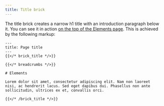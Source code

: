 ```yaml
---
title: Title brick
---
```


The title brick creates a narrow h1 title with an introduction paragraph below it. You can see it in action [on the top of the Elements page](/elements). This is achieved by the following markup:


```
---
title: Page title
---
{{</* brick_title */>}}

{{</* breadcrumbs */>}}

# Elements

Lorem dolor sit amet, consectetur adipiscing elit. Nam non laoreet nisi, ac hendrerit lacus. Sed eget dapibus dui. Phasellus non ante sollicitudin, ultrices ex et, convallis orci. 

{{</* /brick_title */>}}
```

<!--{{< brick_title >}}{{< /brick_title >}}-->